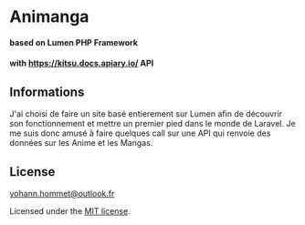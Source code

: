 # Animanga
#### based on Lumen PHP Framework
#### with https://kitsu.docs.apiary.io/ API

## Informations

J'ai choisi de faire un site basé entierement sur Lumen afin de découvrir son fonctionnement et mettre un premier pied dans le monde de Laravel. Je me suis donc amusé à faire quelques call sur une API qui renvoie des données sur les Anime et les Mangas.


## License
yohann.hommet@outlook.fr  

Licensed under the [MIT license](https://opensource.org/licenses/MIT).

